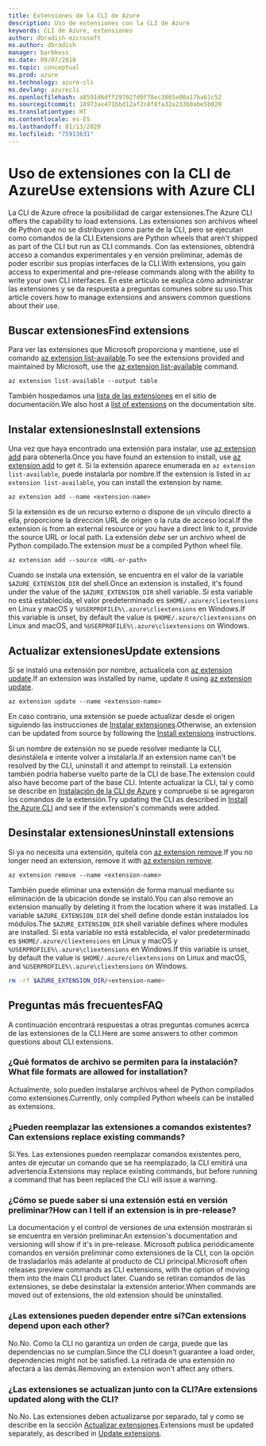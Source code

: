 ```yaml
---
title: Extensiones de la CLI de Azure
description: Uso de extensiones con la CLI de Azure
keywords: CLI de Azure, extensiones
author: dbradish-microsoft
ms.author: dbradish
manager: barbkess
ms.date: 09/07/2018
ms.topic: conceptual
ms.prod: azure
ms.technology: azure-cli
ms.devlang: azurecli
ms.openlocfilehash: a8591d6dff297027d0f78ec3865e00a17ba61c52
ms.sourcegitcommit: 18973ac471bbd12af2c8f8fa32a233b0abe5b020
ms.translationtype: HT
ms.contentlocale: es-ES
ms.lasthandoff: 01/13/2020
ms.locfileid: "75913631"
---
```

# <a name="use-extensions-with-azure-cli"></a><span data-ttu-id="dc517-104">Uso de extensiones con la CLI de Azure</span><span class="sxs-lookup"><span data-stu-id="dc517-104">Use extensions with Azure CLI</span></span> 

<span data-ttu-id="dc517-105">La CLI de Azure ofrece la posibilidad de cargar extensiones.</span><span class="sxs-lookup"><span data-stu-id="dc517-105">The Azure CLI offers the capability to load extensions.</span></span> <span data-ttu-id="dc517-106">Las extensiones son archivos wheel de Python que no se distribuyen como parte de la CLI, pero se ejecutan como comandos de la CLI.</span><span class="sxs-lookup"><span data-stu-id="dc517-106">Extensions are Python wheels that aren't shipped as part of the CLI but run as CLI commands.</span></span>
<span data-ttu-id="dc517-107">Con las extensiones, obtendrá acceso a comandos experimentales y en versión preliminar, además de poder escribir sus propias interfaces de la CLI.</span><span class="sxs-lookup"><span data-stu-id="dc517-107">With extensions, you gain access to experimental and pre-release commands along with the ability to write your own CLI interfaces.</span></span> <span data-ttu-id="dc517-108">En este artículo se explica cómo administrar las extensiones y se da respuesta a preguntas comunes sobre su uso.</span><span class="sxs-lookup"><span data-stu-id="dc517-108">This article covers how to manage extensions and answers common questions about their use.</span></span>

## <a name="find-extensions"></a><span data-ttu-id="dc517-109">Buscar extensiones</span><span class="sxs-lookup"><span data-stu-id="dc517-109">Find extensions</span></span>

<span data-ttu-id="dc517-110">Para ver las extensiones que Microsoft proporciona y mantiene, use el comando [az extension list-available](/cli/azure/extension#az-extension-list-available).</span><span class="sxs-lookup"><span data-stu-id="dc517-110">To see the extensions provided and maintained by Microsoft, use the [az extension list-available](/cli/azure/extension#az-extension-list-available) command.</span></span>

```azurecli-interactive
az extension list-available --output table
```

<span data-ttu-id="dc517-111">También hospedamos una [lista de las extensiones](azure-cli-extensions-list.md) en el sitio de documentación.</span><span class="sxs-lookup"><span data-stu-id="dc517-111">We also host a [list of extensions](azure-cli-extensions-list.md) on the documentation site.</span></span>

## <a name="install-extensions"></a><span data-ttu-id="dc517-112">Instalar extensiones</span><span class="sxs-lookup"><span data-stu-id="dc517-112">Install extensions</span></span>

<span data-ttu-id="dc517-113">Una vez que haya encontrado una extensión para instalar, use [az extension add](https://docs.microsoft.com/cli/azure/extension#az-extension-add) para obtenerla.</span><span class="sxs-lookup"><span data-stu-id="dc517-113">Once you have found an extension to install, use [az extension add](https://docs.microsoft.com/cli/azure/extension#az-extension-add) to get it.</span></span> <span data-ttu-id="dc517-114">Si la extensión aparece enumerada en `az extension list-available`, puede instalarla por nombre.</span><span class="sxs-lookup"><span data-stu-id="dc517-114">If the extension is listed in `az extension list-available`, you can install the extension by name.</span></span>

```azurecli-interactive
az extension add --name <extension-name>
```

<span data-ttu-id="dc517-115">Si la extensión es de un recurso externo o dispone de un vínculo directo a ella, proporcione la dirección URL de origen o la ruta de acceso local.</span><span class="sxs-lookup"><span data-stu-id="dc517-115">If the extension is from an external resource or you have a direct link to it, provide the source URL or local path.</span></span> <span data-ttu-id="dc517-116">La extensión _debe_ ser un archivo wheel de Python compilado.</span><span class="sxs-lookup"><span data-stu-id="dc517-116">The extension _must_ be a compiled Python wheel file.</span></span>

```azurecli-interactive
az extension add --source <URL-or-path>
```

<span data-ttu-id="dc517-117">Cuando se instala una extensión, se encuentra en el valor de la variable `$AZURE_EXTENSION_DIR` del shell.</span><span class="sxs-lookup"><span data-stu-id="dc517-117">Once an extension is installed, it's found under the value of the `$AZURE_EXTENSION_DIR` shell variable.</span></span> <span data-ttu-id="dc517-118">Si esta variable no está establecida, el valor predeterminado es `$HOME/.azure/cliextensions` en Linux y macOS y `%USERPROFILE%\.azure\cliextensions` en Windows.</span><span class="sxs-lookup"><span data-stu-id="dc517-118">If this variable is unset, by default the value is `$HOME/.azure/cliextensions` on Linux and macOS, and `%USERPROFILE%\.azure\cliextensions` on Windows.</span></span>

## <a name="update-extensions"></a><span data-ttu-id="dc517-119">Actualizar extensiones</span><span class="sxs-lookup"><span data-stu-id="dc517-119">Update extensions</span></span>

<span data-ttu-id="dc517-120">Si se instaló una extensión por nombre, actualícela con [az extension update](https://docs.microsoft.com/cli/azure/extension#az-extension-update).</span><span class="sxs-lookup"><span data-stu-id="dc517-120">If an extension was installed by name, update it using [az extension update](https://docs.microsoft.com/cli/azure/extension#az-extension-update).</span></span>

```azurecli-interactive
az extension update --name <extension-name>
```

<span data-ttu-id="dc517-121">En caso contrario, una extensión se puede actualizar desde el origen siguiendo las instrucciones de [Instalar extensiones](#install-extensions).</span><span class="sxs-lookup"><span data-stu-id="dc517-121">Otherwise, an extension can be updated from source by following the [Install extensions](#install-extensions) instructions.</span></span>

<span data-ttu-id="dc517-122">Si un nombre de extensión no se puede resolver mediante la CLI, desinstálela e intente volver a instalarla.</span><span class="sxs-lookup"><span data-stu-id="dc517-122">If an extension name can't be resolved by the CLI, uninstall it and attempt to reinstall.</span></span> <span data-ttu-id="dc517-123">La extensión también podría haberse vuelto parte de la CLI de base.</span><span class="sxs-lookup"><span data-stu-id="dc517-123">The extension could also have become part of the base CLI.</span></span>
<span data-ttu-id="dc517-124">Intente actualizar la CLI, tal y como se describe en [Instalación de la CLI de Azure](install-azure-cli.md) y compruebe si se agregaron los comandos de la extensión.</span><span class="sxs-lookup"><span data-stu-id="dc517-124">Try updating the CLI as described in [Install the Azure CLI](install-azure-cli.md) and see if the extension's commands were added.</span></span>

## <a name="uninstall-extensions"></a><span data-ttu-id="dc517-125">Desinstalar extensiones</span><span class="sxs-lookup"><span data-stu-id="dc517-125">Uninstall extensions</span></span>

<span data-ttu-id="dc517-126">Si ya no necesita una extensión, quítela con [az extension remove](https://docs.microsoft.com/cli/azure/extension#az-extension-remove).</span><span class="sxs-lookup"><span data-stu-id="dc517-126">If you no longer need an extension, remove it with [az extension remove](https://docs.microsoft.com/cli/azure/extension#az-extension-remove).</span></span>

```azurecli-interactive
az extension remove --name <extension-name>
```

<span data-ttu-id="dc517-127">También puede eliminar una extensión de forma manual mediante su eliminación de la ubicación donde se instaló.</span><span class="sxs-lookup"><span data-stu-id="dc517-127">You can also remove an extension manually by deleting it from the location where it was installed.</span></span> <span data-ttu-id="dc517-128">La variable `$AZURE_EXTENSION_DIR` del shell define donde están instalados los módulos.</span><span class="sxs-lookup"><span data-stu-id="dc517-128">The `$AZURE_EXTENSION_DIR` shell variable defines where modules are installed.</span></span>
<span data-ttu-id="dc517-129">Si esta variable no está establecida, el valor predeterminado es `$HOME/.azure/cliextensions` en Linux y macOS y `%USERPROFILE%\.azure\cliextensions` en Windows.</span><span class="sxs-lookup"><span data-stu-id="dc517-129">If this variable is unset, by default the value is `$HOME/.azure/cliextensions` on Linux and macOS, and `%USERPROFILE%\.azure\cliextensions` on Windows.</span></span>

```bash
rm -rf $AZURE_EXTENSION_DIR/<extension-name>
```

## <a name="faq"></a><span data-ttu-id="dc517-130">Preguntas más frecuentes</span><span class="sxs-lookup"><span data-stu-id="dc517-130">FAQ</span></span>

<span data-ttu-id="dc517-131">A continuación encontrará respuestas a otras preguntas comunes acerca de las extensiones de la CLI.</span><span class="sxs-lookup"><span data-stu-id="dc517-131">Here are some answers to other common questions about CLI extensions.</span></span>

### <a name="what-file-formats-are-allowed-for-installation"></a><span data-ttu-id="dc517-132">¿Qué formatos de archivo se permiten para la instalación?</span><span class="sxs-lookup"><span data-stu-id="dc517-132">What file formats are allowed for installation?</span></span>

<span data-ttu-id="dc517-133">Actualmente, solo pueden instalarse archivos wheel de Python compilados como extensiones.</span><span class="sxs-lookup"><span data-stu-id="dc517-133">Currently, only compiled Python wheels can be installed as extensions.</span></span>

### <a name="can-extensions-replace-existing-commands"></a><span data-ttu-id="dc517-134">¿Pueden reemplazar las extensiones a comandos existentes?</span><span class="sxs-lookup"><span data-stu-id="dc517-134">Can extensions replace existing commands?</span></span>

<span data-ttu-id="dc517-135">Sí.</span><span class="sxs-lookup"><span data-stu-id="dc517-135">Yes.</span></span> <span data-ttu-id="dc517-136">Las extensiones pueden reemplazar comandos existentes pero, antes de ejecutar un comando que se ha reemplazado, la CLI emitirá una advertencia.</span><span class="sxs-lookup"><span data-stu-id="dc517-136">Extensions may replace existing commands, but before running a command that has been replaced the CLI will issue a warning.</span></span>

### <a name="how-can-i-tell-if-an-extension-is-in-pre-release"></a><span data-ttu-id="dc517-137">¿Cómo se puede saber si una extensión está en versión preliminar?</span><span class="sxs-lookup"><span data-stu-id="dc517-137">How can I tell if an extension is in pre-release?</span></span>

<span data-ttu-id="dc517-138">La documentación y el control de versiones de una extensión mostrarán si se encuentra en versión preliminar.</span><span class="sxs-lookup"><span data-stu-id="dc517-138">An extension's documentation and versioning will show if it's in pre-release.</span></span> <span data-ttu-id="dc517-139">Microsoft publica periódicamente comandos en versión preliminar como extensiones de la CLI, con la opción de trasladarlos más adelante al producto de CLI principal.</span><span class="sxs-lookup"><span data-stu-id="dc517-139">Microsoft often releases preview commands as CLI extensions, with the option of moving them into the main CLI product later.</span></span> <span data-ttu-id="dc517-140">Cuando se retiran comandos de las extensiones, se debe desinstalar la extensión anterior.</span><span class="sxs-lookup"><span data-stu-id="dc517-140">When commands are moved out of extensions, the old extension should be uninstalled.</span></span> 

### <a name="can-extensions-depend-upon-each-other"></a><span data-ttu-id="dc517-141">¿Las extensiones pueden depender entre sí?</span><span class="sxs-lookup"><span data-stu-id="dc517-141">Can extensions depend upon each other?</span></span>

<span data-ttu-id="dc517-142">No.</span><span class="sxs-lookup"><span data-stu-id="dc517-142">No.</span></span> <span data-ttu-id="dc517-143">Como la CLI no garantiza un orden de carga, puede que las dependencias no se cumplan.</span><span class="sxs-lookup"><span data-stu-id="dc517-143">Since the CLI doesn't guarantee a load order, dependencies might not be satisfied.</span></span> <span data-ttu-id="dc517-144">La retirada de una extensión no afectará a las demás.</span><span class="sxs-lookup"><span data-stu-id="dc517-144">Removing an extension won't affect any others.</span></span>

### <a name="are-extensions-updated-along-with-the-cli"></a><span data-ttu-id="dc517-145">¿Las extensiones se actualizan junto con la CLI?</span><span class="sxs-lookup"><span data-stu-id="dc517-145">Are extensions updated along with the CLI?</span></span>

<span data-ttu-id="dc517-146">No.</span><span class="sxs-lookup"><span data-stu-id="dc517-146">No.</span></span> <span data-ttu-id="dc517-147">Las extensiones deben actualizarse por separado, tal y como se describe en la sección [Actualizar extensiones](#update-extensions).</span><span class="sxs-lookup"><span data-stu-id="dc517-147">Extensions must be updated separately, as described in [Update extensions](#update-extensions).</span></span>
